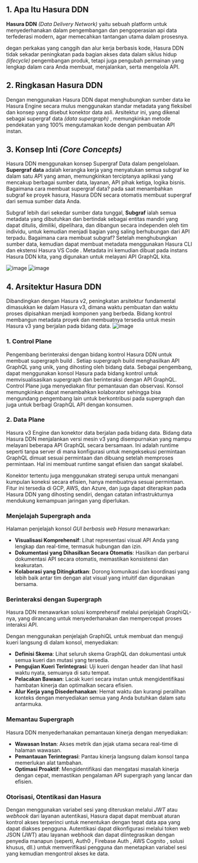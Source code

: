  ## 1. Apa Itu Hasura DDN
**Hasura DDN** *(Data Delivery Network)* yaitu sebuah platform untuk menyederhanakan dalam pengembangan dan pengoperasian api data
terfederasi modern, agar memecahkan tantangan utama dalam prosesnya.

degan perkakas yang canggih dan alur kerja berbasis kode, Hasura DDN tidak sekadar peningkatan pada bagian akses data dalam siklus hidup *(lifecycle)* pengembangan produk, tetapi juga pengubah permainan yang lengkap dalam cara Anda membuat, menjalankan, serta mengelola API.

 ## 2. Ringkasan Hasura DDN
 Dengan menggunakan Hasura DDN dapat menghubungkan sumber data ke Hasura Engine secara mulus menggunakan standar metadata yang fleksibel dan konsep yang disebut konektor data asli. Arsitektur ini, yang dikenal sebagai supergraf data *(data supergraph)* , memungkinkan metode pendekatan yang 100% mengutamakan kode dengan pembuatan API instan.

 ## 3. Konsep Inti ***(Core Concepts)***
 Hasura DDN menggunakan konsep Supergraf Data dalam pengelolaan. **Supergraf data** adalah kerangka kerja yang menyatukan semua subgraf ke dalam satu API yang aman, memungkinkan terciptanya aplikasi yang mencakup berbagai sumber data, layanan, API pihak ketiga, logika bisnis.
 Bagaimana cara membuat supergraf data?
 pada saat menambahkan subgraf ke proyek hasura, Hasura DDN secara otomatis membuat supergraf dari semua sumber data Anda.

 Subgraf lebih dari sekedar sumber data tunggal, **Subgraf** ialah semua metadata yang dibutuhkan dan bertindak sebagai entitas mandiri yang dapat ditulis, dimiliki, dipelihara, dan dibangun secara independen oleh tim individu, untuk kemudian menjadi bagian yang saling berhubungan dari API terpadu.
 Bagaimana cara membuat subgraf?
 Setelah menghubungkan sumber data, kemudian dapat membuat metadata menggunakan Hasura CLI dan ekstensi Hasura VS Code . Metadata ini kemudian dibuat pada instans Hasura DDN kita, yang digunakan untuk melayani API GraphQL kita.

![image](https://github.com/user-attachments/assets/7826d848-5d2e-4a43-8ce6-5a9b5d126412)
![image](https://github.com/user-attachments/assets/b6d704cc-5e4f-469d-9ce9-f100a43ff9d6)


## 4. Arsitektur Hasura DDN
Dibandingkan dengan Hasura v2, peningkatan arsitektur fundamental dimasukkan ke dalam Hasura v3, dimana waktu pembuatan dan waktu proses dipisahkan menjadi komponen yang berbeda. Bidang kontrol membangun metadata proyek dan membuatnya tersedia untuk mesin Hasura v3 yang berjalan pada bidang data.
![image](https://github.com/user-attachments/assets/60b2356d-eec9-4750-9fdc-7f291dc6cea9)

### 1. Control Plane
Pengembang berinteraksi dengan bidang kontrol Hasura DDN untuk membuat supergraph build . Setiap supergraph build menghasilkan API GraphQL yang unik, yang dihosting oleh bidang data. Sebagai pengembang, dapat menggunakan konsol Hasura pada bidang kontrol untuk memvisualisasikan supergraph dan berinteraksi dengan API GraphQL. Control Plane juga menyediakan fitur pemantauan dan observasi. Konsol memungkinkan dapat menambahkan kolaborator sehingga bisa mengundang pengembang lain untuk berkontribusi pada supergraph dan juga untuk berbagi GraphQL API dengan konsumen.

### 2. Data Plane
Hasura v3 Engine dan konektor data berjalan pada bidang data. Bidang data Hasura DDN menjalankan versi mesin v3 yang disempurnakan yang mampu melayani beberapa API GraphQL secara bersamaan. Ini adalah runtime seperti tanpa server di mana konfigurasi untuk mengeksekusi permintaan GraphQL dimuat sesuai permintaan dan dibuang setelah memproses permintaan. Hal ini membuat runtime sangat efisien dan sangat skalabel.

Konektor tertentu juga menggunakan strategi serupa untuk menangani kumpulan koneksi secara efisien, hanya membuatnya sesuai permintaan.
Fitur ini tersedia di GCP, AWS, dan Azure, dan juga dapat diterapkan pada Hasura DDN yang dihosting sendiri, dengan catatan infrastrukturnya mendukung kemampuan jaringan yang diperlukan.

### Menjelajah Supergraph anda 
Halaman penjelajah konsol *GUI berbasis web Hasura* menawarkan:
* **Visualisasi Komprehensif**: Lihat representasi visual API Anda yang lengkap dan real-time, termasuk hubungan dan izin.
* **Dokumentasi yang Dihasilkan Secara Otomatis**: Hasilkan dan perbarui dokumentasi API secara otomatis, memastikan konsistensi dan keakuratan.
* **Kolaborasi yang Ditingkatkan**: Dorong komunikasi dan koordinasi yang lebih baik antar tim dengan alat visual yang intuitif dan digunakan bersama.

### Berinteraksi dengan Supergraph
Hasura DDN menawarkan solusi komprehensif melalui penjelajah GraphiQL-nya, yang dirancang untuk menyederhanakan dan mempercepat proses interaksi API.

Dengan menggunakan penjelajah GraphiQL untuk membuat dan menguji kueri langsung di dalam konsol, menyediakan:
* **Definisi Skema**: Lihat seluruh skema GraphQL dan dokumentasi untuk semua kueri dan mutasi yang tersedia.
* **Pengujian Kueri Terintegrasi**: Uji kueri dengan header dan lihat hasil waktu nyata, semuanya di satu tempat.
* **Pelacakan Bawaan**: Lacak kueri secara instan untuk mengidentifikasi hambatan kinerja dan optimalkan secara efisien.
* **Alur Kerja yang Disederhanakan**: Hemat waktu dan kurangi peralihan konteks dengan menyediakan semua yang Anda butuhkan dalam satu antarmuka.

### Memantau Supergraph
Hasura DDN menyederhanakan pemantauan kinerja dengan menyediakan:
* **Wawasan Instan**: Akses metrik dan jejak utama secara real-time di halaman wawasan.
* **Pemantauan Terintegrasi**: Pantau kinerja langsung dalam konsol tanpa memerlukan alat tambahan.
* **Optimasi Proaktif**: Mengidentifikasi dan mengatasi masalah kinerja dengan cepat, memastikan pengalaman API supergraph yang lancar dan efisien.

### Otorisasi, Otentikasi dan Hasura 
Dengan menggunakan variabel sesi yang diteruskan melalui *JWT* atau *webhook* dari layanan autentikasi, Hasura dapat dapat membuat aturan kontrol akses terperinci untuk menentukan dengan tepat data apa yang dapat diakses pengguna.
Autentikasi dapat dikonfigurasi melalui token web JSON (JWT) atau layanan webhook dan dapat diintegrasikan dengan penyedia manapun  (seperti, Auth0 , Firebase Auth , AWS Cognito , solusi khusus, dll.) untuk memverifikasi pengguna dan menetapkan variabel sesi yang kemudian mengontrol akses ke data.

